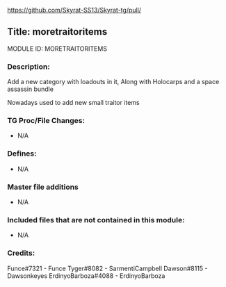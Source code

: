 https://github.com/Skyrat-SS13/Skyrat-tg/pull/

## Title: moretraitoritems

MODULE ID: MORETRAITORITEMS

### Description:

Add a new category with loadouts in it, Along with Holocarps and a space assassin bundle

Nowadays used to add new small traitor items

### TG Proc/File Changes:

- N/A
<!-- If you had to edit, or append to any core procs in the process of making this PR, list them here. APPEND: Also, please include any files that you've changed. .DM files that is. -->

### Defines:

- N/A
<!-- If you needed to add any defines, mention the files you added those defines in -->

### Master file additions

- N/A
<!-- Any master file changes you've made to existing master files or if you've added a new master file. Please mark either as #NEW or #CHANGE -->

### Included files that are not contained in this module:

- N/A
<!-- Likewise, be it a non-modular file or a modular one that's not contained within the folder belonging to this specific module, it should be mentioned here -->

### Credits:

Funce#7321 - Funce
Tyger#8082 - SarmentiCampbell
Dawson#8115 - Dawsonkeyes
ErdinyoBarboza#4088 - ErdinyoBarboza

<!-- Here go the credits to you, dear coder, and in case of collaborative work or ports, credits to the original source of the code -->
